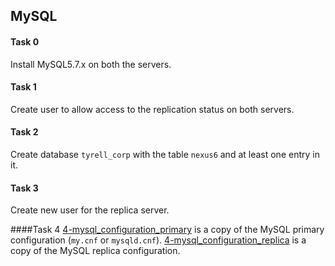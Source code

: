 ## MySQL

#### Task 0
Install MySQL5.7.x on both the servers.

#### Task 1
Create user to allow access to the replication status on both servers.

#### Task 2
Create database `tyrell_corp` with the table `nexus6` and at least one entry in it.

#### Task 3
Create new user for the replica server.

####Task 4
[4-mysql_configuration_primary](4-mysql_configuration_primary) is a copy of the MySQL primary configuration (`my.cnf` or `mysqld.cnf`).
[4-mysql_configuration_replica](4-mysql_configuration_replica) is a copy of the MySQL replica configuration.
